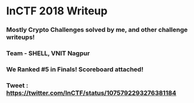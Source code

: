 # InCTF 2018 Writeup

### Mostly Crypto Challenges solved by me, and other challenge writeups!

### Team - SHELL, VNIT Nagpur

### We Ranked #5 in Finals! Scoreboard attached!

### Tweet : https://twitter.com/InCTF/status/1075792293276381184
